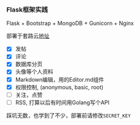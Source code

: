 ### Flask框架实践

Flask + Bootstrap + MongoDB + Gunicorn + Nginx

部署于套路云[地址](http://39.105.187.104)

- [x] 发帖
- [x] 评论
- [x] 数据库分页
- [x] 头像等个人资料
- [x] Markdown编辑，用的Editor.md组件
- [x] 权限控制, (anonymous, basic, root)
- [ ] 关注，点赞
- [ ] RSS, 打算以后有时间用Golang写个API

踩坑无数，也学到了不少，部署前请修改`SECRET_KEY`

